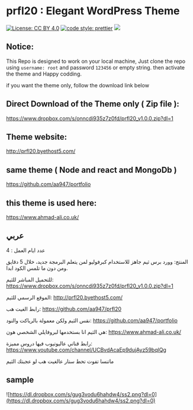 #  prfl20 : Elegant WordPress Theme

[![License: CC BY 4.0](https://img.shields.io/badge/License-CC%20BY%204.0-lightgrey.svg)](https://creativecommons.org/licenses/by/4.0/) [![code style: prettier](https://img.shields.io/badge/code_style-prettier-ff69b4.svg?style=flat-square)](https://github.com/prettier/prettier) ![](https://david-dm.org/aa947/prfl20.svg) 


## Notice:

This Repo is designed to work on your local machine, Just clone the repo using `username: root` and password `123456` or empty string.
then activate the theme and Happy codding.

if you want the theme only, follow the download link below

## Direct Download of the Theme only ( Zip file ): 
https://www.dropbox.com/s/onncdi935z7z0fd/prfl20_v1.0.0.zip?dl=1

## Theme website: 

http://prfl20.byethost5.com/

## same theme ( Node and react and MongoDb )

https://github.com/aa947/portfolio


## this theme is used here: 

https://www.ahmad-ali.co.uk/


## عربي
عدد ايام العمل : 4


المنتج: وورد برس ثيم جاهز للاستخدام كبرفوليو لمن يتعلم البرمجة جديد، خلال 5 دقايق ومن دون ما تلمس الكود ابدا.


للتحميل المباشر للثيم: https://www.dropbox.com/s/onncdi935z7z0fd/prfl20_v1.0.0.zip?dl=1


الموقع الرسمي للثيم: http://prfl20.byethost5.com/


رابط الغيت هب: https://github.com/aa947/prfl20


نقس الثيم ولكن معمولة بالرياكت والنود: https://github.com/aa947/portfolio


هي الثيم انا بستخدمها لبروفايلي الشخصي هون:  https://www.ahmad-ali.co.uk/


رابط قناتي عاليوتيوب فيها دروس مميزة: https://www.youtube.com/channel/UCBvdAcaEp9dujAyz59bqlQg


ماتنسا تفوت تحط ستار عالغيت هب لو عجبتك الثيم

## sample

![https://dl.dropbox.com/s/gug3vodu6hahdw4/ss2.png?dl=0](https://dl.dropbox.com/s/gug3vodu6hahdw4/ss2.png?dl=0)
